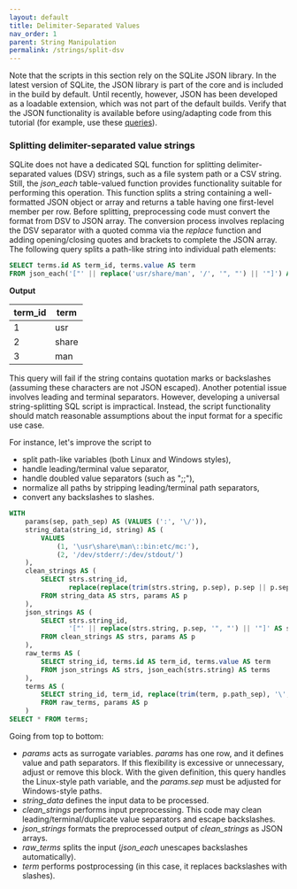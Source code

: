 ```yaml
---
layout: default
title: Delimiter-Separated Values
nav_order: 1
parent: String Manipulation
permalink: /strings/split-dsv
---
```


Note that the scripts in this section rely on the SQLite JSON library. In the latest version of SQLite, the JSON library is part of the core and is included in the build by default. Until recently, however, JSON has been developed as a loadable extension, which was not part of the default builds. Verify that the JSON functionality is available before using/adapting code from this tutorial (for example, use these [queries](/meta/engine)).

### Splitting delimiter-separated value strings

SQLite does not have a dedicated SQL function for splitting delimiter-separated values (DSV) strings, such as a file system path or a CSV string. Still, the *json_each* table-valued function provides functionality suitable for performing this operation. This function splits a string containing a well-formatted JSON object or array and returns a table having one first-level member per row. Before splitting, preprocessing code must convert the format from DSV to JSON array. The conversion process involves replacing the DSV separator with a quoted comma via the *replace* function and adding opening/closing quotes and brackets to complete the JSON array. The following query splits a path-like string into individual path elements:

~~~sql
SELECT terms.id AS term_id, terms.value AS term
FROM json_each('["' || replace('usr/share/man', '/', '", "') || '"]') AS terms;
~~~

**Output**

| term_id | term  |
|---------|-------|
| 1       | usr   |
| 2       | share |
| 3       | man   |

This query will fail if the string contains quotation marks or backslashes (assuming these characters are not JSON escaped). Another potential issue involves leading and terminal separators. However, developing a universal string-splitting SQL script is impractical. Instead, the script functionality should match reasonable assumptions about the input format for a specific use case.

For instance, let's improve the script to

 - split path-like variables (both Linux and Windows styles),
 - handle leading/terminal value separator,
 - handle doubled value separators (such as ";;"),
 - normalize all paths by stripping leading/terminal path separators,
 - convert any backslashes to slashes.

<a name="DSV-Query"></a>
~~~sql
WITH
    params(sep, path_sep) AS (VALUES (':', '\/')),
    string_data(string_id, string) AS (
        VALUES
            (1, '\usr\share\man\::bin:etc/mc:'),
            (2, '/dev/stderr/:/dev/stdout/')
    ),
    clean_strings AS (
        SELECT strs.string_id,
               replace(replace(trim(strs.string, p.sep), p.sep || p.sep, p.sep), '\', '\\') AS string
        FROM string_data AS strs, params AS p
    ),
    json_strings AS (
        SELECT strs.string_id,
               '["' || replace(strs.string, p.sep, '", "') || '"]' AS string
        FROM clean_strings AS strs, params AS p
    ),
    raw_terms AS (
        SELECT string_id, terms.id AS term_id, terms.value AS term
        FROM json_strings AS strs, json_each(strs.string) AS terms
    ),
    terms AS (
        SELECT string_id, term_id, replace(trim(term, p.path_sep), '\', '/') AS term
		FROM raw_terms, params AS p
	)
SELECT * FROM terms;
~~~

Going from top to bottom:

- *params* acts as surrogate variables. *params* has one row, and it defines value and path separators. If this flexibility is excessive or unnecessary, adjust or remove this block. With the given definition, this query handles the Linux-style path variable, and the *params.sep* must be adjusted for Windows-style paths.
- *string_data* defines the input data to be processed.
- *clean_strings* performs input preprocessing. This code may clean leading/terminal/duplicate value separators and escape backslashes.
- *json_strings* formats the preprocessed output of *clean_strings* as JSON arrays.
- *raw_terms* splits the input (*json_each* unescapes backslashes automatically).
- *term* performs postprocessing (in this case, it replaces backslashes with slashes).
